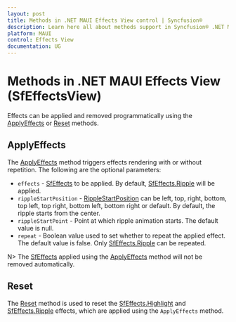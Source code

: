 ```yaml
---
layout: post
title: Methods in .NET MAUI Effects View control | Syncfusion®
description: Learn here all about methods support in Syncfusion® .NET MAUI Effects View (SfEffectsView) control and more.
platform: MAUI
control: Effects View
documentation: UG
---
```


# Methods in .NET MAUI Effects View (SfEffectsView)

Effects can be applied and removed programmatically using the [ApplyEffects](https://help.syncfusion.com/cr/maui/Syncfusion.Maui.Core.SfEffectsView.html#Syncfusion_Maui_Core_SfEffectsView_ApplyEffects_Syncfusion_Maui_Core_SfEffects_Syncfusion_Maui_Core_RippleStartPosition_System_Nullable_System_Drawing_Point__System_Boolean_) or [Reset](https://help.syncfusion.com/cr/maui/Syncfusion.Maui.Core.SfEffectsView.html#Syncfusion_Maui_Core_SfEffectsView_Reset) methods.

## ApplyEffects

The [ApplyEffects](https://help.syncfusion.com/cr/maui/Syncfusion.Maui.Core.SfEffectsView.html#Syncfusion_Maui_Core_SfEffectsView_ApplyEffects_Syncfusion_Maui_Core_SfEffects_Syncfusion_Maui_Core_RippleStartPosition_System_Nullable_System_Drawing_Point__System_Boolean_) method triggers effects rendering with or without repetition. The following are the optional parameters:

* `effects` - [SfEffects](https://help.syncfusion.com/cr/maui/Syncfusion.Maui.Core.SfEffects.html) to be applied. By default, [SfEffects.Ripple](https://help.syncfusion.com/cr/maui/Syncfusion.Maui.Core.SfEffects.html#Syncfusion_Maui_Core_SfEffects_Ripple) will be applied.
* `rippleStartPosition` - [RippleStartPosition](https://help.syncfusion.com/cr/maui/Syncfusion.Maui.Core.RippleStartPosition.html) can be left, top, right, bottom, top left, top right, bottom left, bottom right or default. By default, the ripple starts from the center.
* `rippleStartPoint` - Point at which ripple animation starts. The default value is null.
* `repeat` - Boolean value used to set whether to repeat the applied effect. The default value is false. Only [SfEffects.Ripple](https://help.syncfusion.com/cr/maui/Syncfusion.Maui.Core.SfEffects.html#Syncfusion_Maui_Core_SfEffects_Ripple) can be repeated.

N> The [SfEffects](https://help.syncfusion.com/cr/maui/Syncfusion.Maui.Core.SfEffects.html) applied using the [ApplyEffects](https://help.syncfusion.com/cr/maui/Syncfusion.Maui.Core.SfEffectsView.html#Syncfusion_Maui_Core_SfEffectsView_ApplyEffects_Syncfusion_Maui_Core_SfEffects_Syncfusion_Maui_Core_RippleStartPosition_System_Nullable_System_Drawing_Point__System_Boolean_) method will not be removed automatically.

## Reset

The [Reset](https://help.syncfusion.com/cr/maui/Syncfusion.Maui.Core.SfEffectsView.html#Syncfusion_Maui_Core_SfEffectsView_Reset) method is used to reset the [SfEffects.Highlight](https://help.syncfusion.com/cr/maui/Syncfusion.Maui.Core.SfEffects.html#Syncfusion_Maui_Core_SfEffects_Highlight) and [SfEffects.Ripple](https://help.syncfusion.com/cr/maui/Syncfusion.Maui.Core.SfEffects.html#Syncfusion_Maui_Core_SfEffects_Ripple) effects, which are applied using the `ApplyEffects` method.
